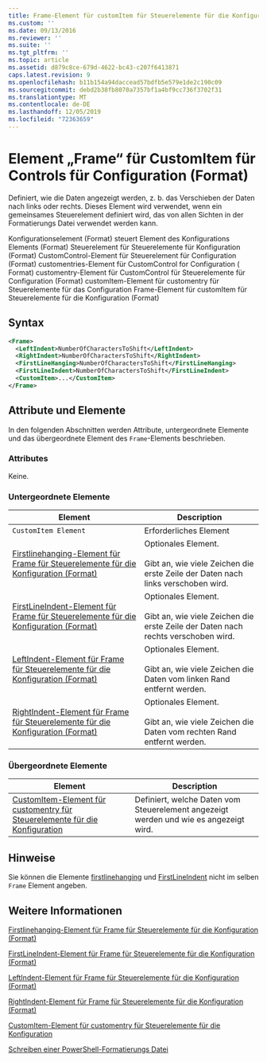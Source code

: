 ```yaml
---
title: Frame-Element für customItem für Steuerelemente für die Konfiguration (Format) | Microsoft-Dokumentation
ms.custom: ''
ms.date: 09/13/2016
ms.reviewer: ''
ms.suite: ''
ms.tgt_pltfrm: ''
ms.topic: article
ms.assetid: d879c8ce-679d-4622-bc43-c207f6413871
caps.latest.revision: 9
ms.openlocfilehash: b11b154a94daccead57bdfb5e579e1de2c190c09
ms.sourcegitcommit: debd2b38fb8070a7357bf1a4bf9cc736f3702f31
ms.translationtype: MT
ms.contentlocale: de-DE
ms.lasthandoff: 12/05/2019
ms.locfileid: "72363659"
---
```

# <a name="frame-element-for-customitem-for-controls-for-configuration-format"></a>Element „Frame“ für CustomItem für Controls für Configuration (Format)

Definiert, wie die Daten angezeigt werden, z. b. das Verschieben der Daten nach links oder rechts. Dieses Element wird verwendet, wenn ein gemeinsames Steuerelement definiert wird, das von allen Sichten in der Formatierungs Datei verwendet werden kann.

Konfigurationselement (Format) steuert Element des Konfigurations Elements (Format) Steuerelement für Steuerelemente für Konfiguration (Format) CustomControl-Element für Steuerelement für Configuration (Format) customentries-Element für CustomControl for Configuration ( Format) customentry-Element für CustomControl für Steuerelemente für Configuration (Format) customItem-Element für customentry für Steuerelemente für das Configuration Frame-Element für customItem für Steuerelemente für die Konfiguration (Format)

## <a name="syntax"></a>Syntax

```xml
<Frame>
  <LeftIndent>NumberOfCharactersToShift</LeftIndent>
  <RightIndent>NumberOfCharactersToShift</RightIndent>
  <FirstLineHanging>NumberOfCharactersToShift</FirstLineHanging>
  <FirstLineIndent>NumberOfCharactersToShift</FirstLineIndent>
  <CustomItem>...</CustomItem>
</Frame>
```

## <a name="attributes-and-elements"></a>Attribute und Elemente

In den folgenden Abschnitten werden Attribute, untergeordnete Elemente und das übergeordnete Element des `Frame`-Elements beschrieben.

### <a name="attributes"></a>Attributes

Keine.

### <a name="child-elements"></a>Untergeordnete Elemente

|Element|Description|
|-------------|-----------------|
|`CustomItem Element`|Erforderliches Element|
|[Firstlinehanging-Element für Frame für Steuerelemente für die Konfiguration (Format)](./firstlinehanging-element-for-frame-for-controls-for-configuration-format.md)|Optionales Element.<br /><br /> Gibt an, wie viele Zeichen die erste Zeile der Daten nach links verschoben wird.|
|[FirstLineIndent-Element für Frame für Steuerelemente für die Konfiguration (Format)](./firstlineindent-element-for-frame-for-controls-for-configuration-format.md)|Optionales Element.<br /><br /> Gibt an, wie viele Zeichen die erste Zeile der Daten nach rechts verschoben wird.|
|[LeftIndent-Element für Frame für Steuerelemente für die Konfiguration (Format)](./leftindent-element-for-frame-for-controls-for-configuration-format.md)|Optionales Element.<br /><br /> Gibt an, wie viele Zeichen die Daten vom linken Rand entfernt werden.|
|[RightIndent-Element für Frame für Steuerelemente für die Konfiguration (Format)](./rightindent-element-for-frame-for-controls-for-configuration-format.md)|Optionales Element.<br /><br /> Gibt an, wie viele Zeichen die Daten vom rechten Rand entfernt werden.|

### <a name="parent-elements"></a>Übergeordnete Elemente

|Element|Description|
|-------------|-----------------|
|[CustomItem-Element für customentry für Steuerelemente für die Konfiguration](./customitem-element-for-customentry-for-controls-for-configuration-format.md)|Definiert, welche Daten vom Steuerelement angezeigt werden und wie es angezeigt wird.|

## <a name="remarks"></a>Hinweise

Sie können die Elemente [firstlinehanging](./firstlinehanging-element-for-frame-for-controls-for-configuration-format.md) und [FirstLineIndent](./firstlineindent-element-for-frame-for-controls-for-configuration-format.md) nicht im selben `Frame` Element angeben.

## <a name="see-also"></a>Weitere Informationen

[Firstlinehanging-Element für Frame für Steuerelemente für die Konfiguration (Format)](./firstlinehanging-element-for-frame-for-controls-for-configuration-format.md)

[FirstLineIndent-Element für Frame für Steuerelemente für die Konfiguration (Format)](./firstlineindent-element-for-frame-for-controls-for-configuration-format.md)

[LeftIndent-Element für Frame für Steuerelemente für die Konfiguration (Format)](./leftindent-element-for-frame-for-controls-for-configuration-format.md)

[RightIndent-Element für Frame für Steuerelemente für die Konfiguration (Format)](./rightindent-element-for-frame-for-controls-for-configuration-format.md)

[CustomItem-Element für customentry für Steuerelemente für die Konfiguration](./customitem-element-for-customentry-for-controls-for-configuration-format.md)

[Schreiben einer PowerShell-Formatierungs Datei](./writing-a-powershell-formatting-file.md)
